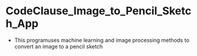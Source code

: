 # CodeClause_Image_to_Pencil_Sketch_App

- This programuses machine learning and image processing methods to convert an image to a pencil sketch
